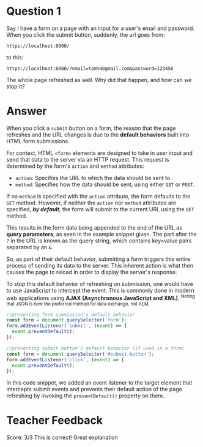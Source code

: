 # Question 1
Say I have a form on a page with an input for a user's email and password. When you click the submit button, suddenly, the url goes from:

```plaintext
https://localhost:8000/
```
to this:
```plaintext
https://localhost:8000/?email=tom%40gmail.com&password=123456
```

The whole page refreshed as well. Why did that happen, and how can we stop it?

# Answer
When you click a `submit` button on a form, the reason that the page refreshes and the URL changes is due to the **default behaviors** built into HTML form submissions.

For context, HTML `<form>` elements are designed to take in user input and send that data to the server via an HTTP request. This request is determined by the form's `action` and `method` attributes:

- `action`: Specifies the URL to which the data should be sent to.
- `method`: Specifies how the data should be sent, using either `GET` or `POST`.

If no `method` is specified with the `action` attribute, the form defaults to the `GET` method. However, if neither the `action` nor `method` attributes are specified, ***by default***, the form will submit to the current URL using the `GET` method.

This results in the form data being appended to the end of the URL as **query parameters**, as seen in the example snippet given. The part after the `?` in the URL is known as the query string, which contains key=value pairs separated by an `&`.

So, as part of their default behavior, submitting a form triggers this entire process of sending its data to the server. This inherent action is what then causes the page to reload in order to display the server's response.

To stop this default behavior of refreshing on submission, one would have to use JavaScript to intercept the event. This is commonly done in modern web applications using **AJAX (Asynchronous JavaScript and XML)**. <sup>Noting that JSON is now the preferred method for data exchange, not XLM.</sup>

```js
//preventing form submission's default behavior
const form = document.querySelector('form'); 
form.addEventListener('submit', (event) => { 
  event.preventDefault();
});

//preventing submit button's default behavior (if used in a form)
const form = document.querySelector('#submit-button'); 
form.addEventListener('click', (event) => { 
  event.preventDefault();
});
```
In this code snippet, we added an event listener to the target element that intercepts submit events and prevents their default action of the page refreshing by invoking the `preventDefault()` property on them.

# Teacher Feedback
Score: 3/3
This is correct! Great explanation